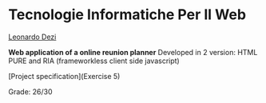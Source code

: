 # Tecnologie Informatiche Per Il Web 

[Leonardo Dezi](https://github.com/LeonardoDezi)

**Web application of a online reunion planner** 
Developed in 2 version: HTML PURE and RIA (frameworkless client side javascript)

[Project specification](Exercise 5)

Grade: 26/30
